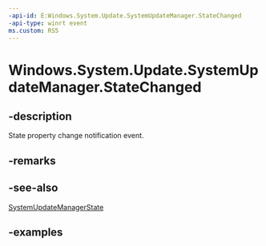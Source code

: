 ```yaml
---
-api-id: E:Windows.System.Update.SystemUpdateManager.StateChanged
-api-type: winrt event
ms.custom: RS5
---
```


<!-- Event syntax.
static public event EventHandler StateChanged<object>
-->

# Windows.System.Update.SystemUpdateManager.StateChanged

## -description
State property change notification event.

## -remarks

## -see-also
[SystemUpdateManagerState](systemupdatemanagerstate.md)

## -examples

